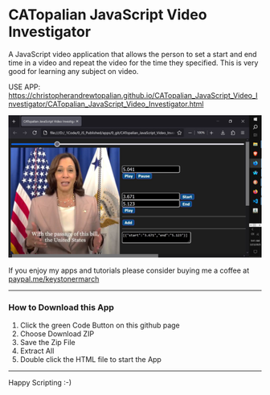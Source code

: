 # CATopalian JavaScript Video Investigator
A JavaScript video application that allows the person to set a start and end time in a video and repeat the video for the time they specified. This is very good for learning any subject on video.  

USE APP: https://christopherandrewtopalian.github.io/CATopalian_JavaScript_Video_Investigator/CATopalian_JavaScript_Video_Investigator.html  

![screenshot_001](src/media/textures/screenshots/001.JPG)  

If you enjoy my apps and tutorials please consider buying me a coffee at [paypal.me/keystonermarch](https://www.paypal.com/paypalme/keystonermarch)

---

### How to Download this App
1. Click the green Code Button on this github page
2. Choose Download ZIP
3. Save the Zip File
4. Extract All
5. Double click the HTML file to start the App

---

Happy Scripting :-)

